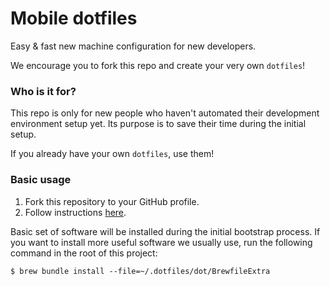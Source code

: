 # Mobile dotfiles

Easy & fast new machine configuration for new developers.

We encourage you to fork this repo and create your very own `dotfiles`!

### Who is it for?

This repo is only for new people who haven't automated their development
environment setup yet. Its purpose is to save their time during the initial
setup.

If you already have your own `dotfiles`, use them!

### Basic usage

1. Fork this repository to your GitHub profile.
2. Follow instructions [here](https://github.com/MikeMcQuaid/strap#usage).

Basic set of software will be installed during the initial bootstrap process.
If you want to install more useful software we usually use, run the following
command in the root of this project:

```
$ brew bundle install --file=~/.dotfiles/dot/BrewfileExtra
```
